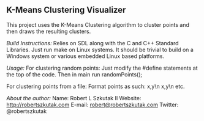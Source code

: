 K-Means Clustering Visualizer
------------------------------------------------------------------------------------

This project uses the K-Means Clustering algorithm to cluster points and then draws the resulting clusters.

*Build Instructions:*
Relies on SDL along with the C and C++ Standard Libraries. Just run make on Linux systems. It should be trivial to build on a Windows system or various embedded Linux based  platforms.

*Usage:*
For clustering random points: Just modify the #define statements at the top of the code. Then in main run randomPoints();

For clustering points from a file: Format points as such:
x,y\n
x,y\n
etc.

*About the author:*
Name: Robert L Szkutak II
Website: http://robertszkutak.com
E-mail: robert@robertszkutak.com
Twitter: @robertszkutak
